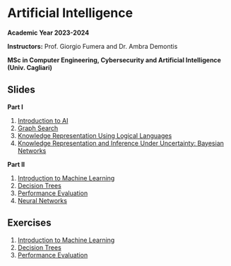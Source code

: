 # Artificial Intelligence

**Academic Year 2023-2024** 

**Instructors:** Prof. Giorgio Fumera and Dr. Ambra Demontis

**MSc in Computer Engineering, Cybersecurity and Artificial Intelligence (Univ. Cagliari)**

## Slides

**Part I**

1. [Introduction to AI](https://github.com/unica-ai.github.io/raw/main/slides/AI_Introduction.pdf)
2. [Graph Search](https://github.com/unica-ai.github.io/raw/main/slides/AI_Search.pdf)
3. [Knowledge Representation Using Logical Languages](https://github.com/unica-ai.github.io/raw/main/slides/AI_KBS.pdf)
4. [Knowledge Representation and Inference Under Uncertainty: Bayesian Networks](https://github.com/unica-ai.github.io/raw/main/slides/AI_BN.pdf)

**Part II**

1. [Introduction to Machine Learning](https://github.com/unica-ai.github.io/raw/main/slides/AI_ML_introduction.pdf)
2. [Decision Trees](https://github.com/unica-ai.github.io/raw/main/slides/AI_ML_decision_trees.pdf)
3. [Performance Evaluation](https://github.com/unica-ai.github.io/raw/main/slides/AI_ML_performance_evaluation.pdf)
4. [Neural Networks](https://github.com/unica-ai.github.io/raw/main/slides/AI_ML_neural_network.pdf)


## Exercises

1. [Introduction to Machine Learning](https://github.com/unica-ai.github.io/raw/main/slides/AI_Exercises_Search.pdf)
2. [Decision Trees](https://github.com/unica-ai.github.io/raw/main/slides/AI_Exercises_Logical_languages.pdf)
3. [Performance Evaluation](https://github.com/unica-ai.github.io/raw/main/slides/AI_Exercises_Bayesian_networks.pdf)


